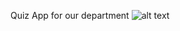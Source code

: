 Quiz App for our department
![alt text](https://github.com/MikiPAUL/Kwiz-It/blob/main/usecase-diagram.jpeg?raw=true)
